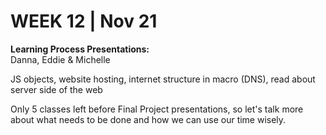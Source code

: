 <h1>WEEK 12 | Nov 21 </h1>
<p><b>Learning Process Presentations:</b><br>
Danna, Eddie & Michelle</p>
<p>JS objects, website hosting, internet structure in macro (DNS), read about server side of the web</p>
<p>Only 5 classes left before Final Project presentations, so let's talk more about what needs to be done and how we can use our time wisely.</p>
